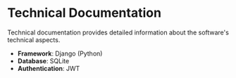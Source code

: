 # Technical Documentation  
  
Technical documentation provides detailed information about the software's technical aspects.  
  
- **Framework**: Django (Python)  
- **Database**: SQLite  
- **Authentication**: JWT  
